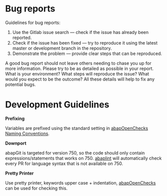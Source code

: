 # Bug reports
Guidelines for bug reports:

1.  Use the Gitlab issue search — check if the issue has already been reported.
2.  Check if the issue has been fixed — try to reproduce it using the latest master or development branch in the repository.
3.  Demonstrate the problem — provide clear steps that can be reproduced.

A good bug report should not leave others needing to chase you up for more information. Please try to be as detailed as possible in your report. What is your environment? What steps will reproduce the issue? What would you expect to be the outcome? All these details will help to fix any potential bugs.

# Development Guidelines
**Prefixing**

Variables are prefixed using the standard setting in [abapOpenChecks Naming Conventions](http://docs.abapopenchecks.org/checks/69/).

**Downport**

abapGit is targeted for version 750, so the code should only contain expressions/statements that works on 750. 
[abaplint](https://github.com/abaplint/abaplint) will automatically check every PR for language syntax that is not available on 750.

**Pretty Printer**

Use pretty printer, keywords upper case + indentation, [abapOpenChecks](http://docs.abapopenchecks.org/checks/06/) can be used for checking this.